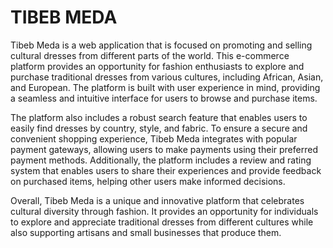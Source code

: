 # TIBEB MEDA

Tibeb Meda is a web application that is focused on promoting and selling cultural dresses from different parts of the world. This e-commerce platform provides an opportunity for fashion enthusiasts to explore and purchase traditional dresses from various cultures, including African, Asian, and European. The platform is built with user experience in mind, providing a seamless and intuitive interface for users to browse and purchase items.

The platform also includes a robust search feature that enables users to easily find dresses by country, style, and fabric. To ensure a secure and convenient shopping experience, Tibeb Meda integrates with popular payment gateways, allowing users to make payments using their preferred payment methods. Additionally, the platform includes a review and rating system that enables users to share their experiences and provide feedback on purchased items, helping other users make informed decisions.

Overall, Tibeb Meda is a unique and innovative platform that celebrates cultural diversity through fashion. It provides an opportunity for individuals to explore and appreciate traditional dresses from different cultures while also supporting artisans and small businesses that produce them.
